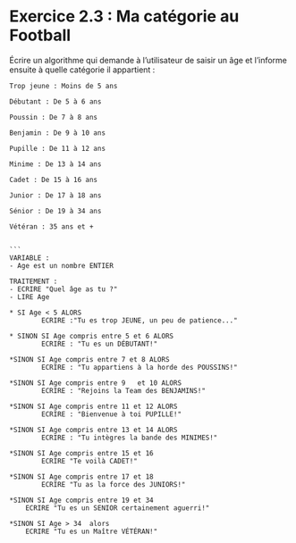 # Exercice 2.3 : Ma catégorie au Football

Écrire un algorithme qui demande à l’utilisateur de saisir un âge et 
l’informe ensuite à quelle catégorie il appartient :

    Trop jeune : Moins de 5 ans
    
    Débutant : De 5 à 6 ans
    
    Poussin : De 7 à 8 ans
    
    Benjamin : De 9 à 10 ans
    
    Pupille : De 11 à 12 ans
   
    Minime : De 13 à 14 ans
    
    Cadet : De 15 à 16 ans
    
    Junior : De 17 à 18 ans
    
    Sénior : De 19 à 34 ans
    
    Vétéran : 35 ans et +

    
    ```
    VARIABLE :
    - Age est un nombre ENTIER
    	
    TRAITEMENT :
    - ECRIRE "Quel âge as tu ?"
    - LIRE Age
    
    * SI Age < 5 ALORS
    		ECRIRE :"Tu es trop JEUNE, un peu de patience..."
    	
    * SINON SI Age compris entre 5 et 6 ALORS  
    		ECRIRE : "Tu es un DÉBUTANT!"
    		
    *SINON SI Age compris entre 7 et 8 ALORS
    		ECRIRE : "Tu appartiens à la horde des POUSSINS!"
    		
    *SINON SI Age compris entre 9	et 10 ALORS
    		ECRIRE : "Rejoins la Team des BENJAMINS!"
    		
    *SINON SI Age compris entre 11 et 12 ALORS
    		ECRIRE : "Bienvenue à toi PUPILLE!"
    		
    *SINON SI Age compris entre 13 et 14 ALORS
    		ECRIRE : "Tu intègres la bande des MINIMES!"
    		
    *SINON SI Age compris entre 15 et 16
    		ECRIRE "Te voilà CADET!"
    		
    *SINON SI Age compris entre 17 et 18
    		ECRIRE "Tu as la force des JUNIORS!"
    		
    *SINON SI Age compris entre 19 et 34	
    	ECRIRE "Tu es un SENIOR certainement aguerri!"
    	
    *SINON SI Age > 34  alors
    	ECRIRE "Tu es un Maître VÉTÉRAN!"
```

    	